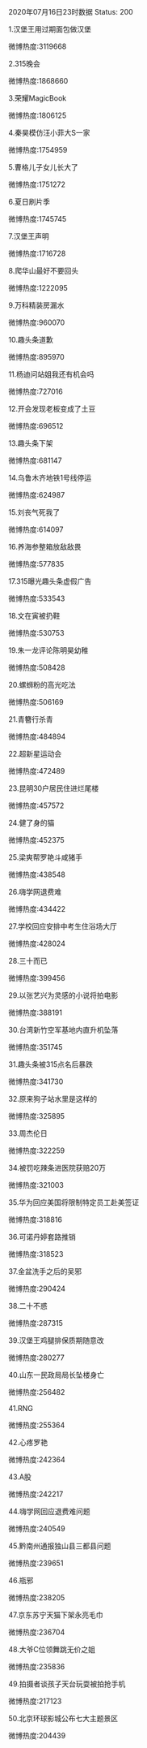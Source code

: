 2020年07月16日23时数据
Status: 200

1.汉堡王用过期面包做汉堡

微博热度:3119668

2.315晚会

微博热度:1868660

3.荣耀MagicBook

微博热度:1806125

4.秦昊模仿汪小菲大S一家

微博热度:1754959

5.曹格儿子女儿长大了

微博热度:1751272

6.夏日刷片季

微博热度:1745745

7.汉堡王声明

微博热度:1716728

8.爬华山最好不要回头

微博热度:1222095

9.万科精装房漏水

微博热度:960070

10.趣头条道歉

微博热度:895970

11.杨迪问站姐我还有机会吗

微博热度:727016

12.开会发现老板变成了土豆

微博热度:696512

13.趣头条下架

微博热度:681147

14.乌鲁木齐地铁1号线停运

微博热度:624987

15.刘丧气死我了

微博热度:614097

16.养海参整箱放敌敌畏

微博热度:577835

17.315曝光趣头条虚假广告

微博热度:533543

18.文在寅被扔鞋

微博热度:530753

19.朱一龙评论陈明昊幼稚

微博热度:508428

20.螺蛳粉的高光吃法

微博热度:506169

21.青簪行杀青

微博热度:484894

22.超新星运动会

微博热度:472489

23.昆明30户居民住进烂尾楼

微博热度:457572

24.健了身的猫

微博热度:452375

25.梁爽帮罗艳斗咸猪手

微博热度:438548

26.嗨学网退费难

微博热度:434422

27.学校回应安排中考生住浴场大厅

微博热度:428024

28.三十而已

微博热度:399456

29.以张艺兴为灵感的小说将拍电影

微博热度:388191

30.台湾新竹空军基地内直升机坠落

微博热度:351745

31.趣头条被315点名后暴跌

微博热度:341730

32.原来狗子站水里是这样的

微博热度:325895

33.周杰伦日

微博热度:322259

34.被罚吃辣条进医院获赔20万

微博热度:321003

35.华为回应美国将限制特定员工赴美签证

微博热度:318816

36.可诺丹婷套路推销

微博热度:318523

37.金盆洗手之后的吴邪

微博热度:290424

38.二十不惑

微博热度:287315

39.汉堡王鸡腿排保质期随意改

微博热度:280277

40.山东一民政局局长坠楼身亡

微博热度:256482

41.RNG

微博热度:255364

42.心疼罗艳

微博热度:242364

43.A股

微博热度:242217

44.嗨学网回应退费难问题

微博热度:240549

45.黔南州通报独山县三都县问题

微博热度:239651

46.瓶邪

微博热度:238205

47.京东苏宁天猫下架永亮毛巾

微博热度:236704

48.大爷C位领舞跳无价之姐

微博热度:235836

49.拍摄者谈孩子天台玩耍被拍抢手机

微博热度:217123

50.北京环球影城公布七大主题景区

微博热度:204439

